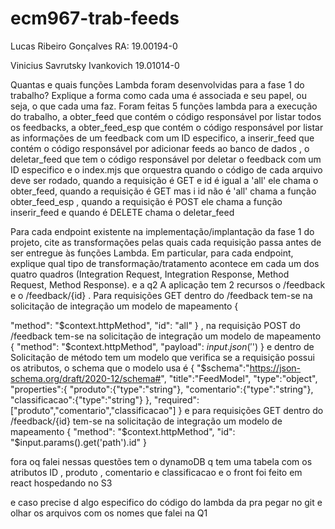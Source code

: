 # ecm967-trab-feeds


Lucas Ribeiro Gonçalves RA: 19.00194-0

Vinicius Savrutsky Ivankovich 19.01014-0

Quantas e quais funções Lambda foram desenvolvidas para a fase 1 do trabalho? Explique a forma como cada uma é associada e seu papel, ou seja, o que cada uma faz.
Foram feitas 5 funções lambda para a execução do trabalho, a obter_feed que contém o código responsável por listar todos os feedbacks, a obter_feed_esp que contém o código responsável por listar as informações de um feedback com um ID especifico, a inserir_feed que contém o código responsável por adicionar feeds ao banco de dados , o deletar_feed que tem o código responsável por deletar o feedback com um ID especifico e o index.mjs que orquestra quando o código de cada arquivo deve ser rodado, quando a requisição é GET e id é igual a 'all' ele chama o obter_feed, quando a requisição é GET mas i id não é 'all' chama a função obter_feed_esp , quando a requisição é POST ele chama a função inserir_feed e quando é DELETE chama o deletar_feed

Para cada endpoint existente na implementação/implantação da fase 1 do projeto, cite as transformações pelas quais cada requisição passa antes de ser entregue às funções Lambda. Em particular, para cada endpoint, explique qual tipo de transformação/tratamento acontece em cada um dos quatro quadros (Integration Request, Integration Response, Method Request, Method Response).
e a q2 A aplicação tem 2 recursos o /feedback e o /feedback/{id} . Para requisições GET dentro do /feedback tem-se na solicitação de integração um modelo de mapeamento {

"method": "$context.httpMethod",
"id": "all"
} , na requisição POST do /feedback tem-se na solicitação de integração um modelo de mapeamento 
{
"method": "$context.httpMethod",
"payload": $input.json('$')
} e dentro de Solicitação de método tem um modelo que verifica se a requisição possui os atributos, o schema que o modelo usa é {
 "$schema":"https://json-schema.org/draft/2020-12/schema#",
 "title":"FeedModel",
 "type":"object",
 "properties":{
 "produto":{"type":"string"},
 "comentario":{"type":"string"},
 "classificacao":{"type":"string"}
 },
 "required":["produto","comentario","classificacao"]
 } 
e para requisições GET dentro do /feedback/{id} tem-se na solicitação de integração um modelo de mapeamento 
{
"method": "$context.httpMethod",
"id": "$input.params().get('path').id"
}

fora oq falei nessas questões tem o dynamoDB q tem uma tabela com os atributos ID , produto , comentario e classificacao e o front foi feito em react hospedando no S3

e caso precise d algo especifico do código do lambda da pra pegar no git e olhar os arquivos com os nomes que falei na Q1
